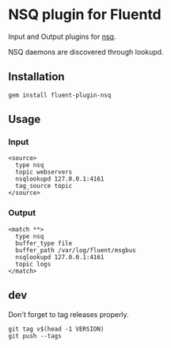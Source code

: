 # NSQ plugin for Fluentd

Input and Output plugins for [nsq](http://nsq.io).

NSQ daemons are discovered through lookupd.

## Installation

    gem install fluent-plugin-nsq

## Usage

### Input

    <source>
      type nsq
      topic webservers
      nsqlookupd 127.0.0.1:4161
      tag_source topic
    </source>

### Output

    <match **>
      type nsq
      buffer_type file
      buffer_path /var/log/fluent/msgbus
      nsqlookupd 127.0.0.1:4161
      topic logs
    </match>

## dev

Don't forget to tag releases properly.

    git tag v$(head -1 VERSION)
    git push --tags
